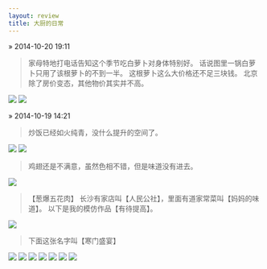 ```yaml
---
layout: review
title: 大厨的日常
---
```


&raquo; 2014-10-20 19:11

> 家母特地打电话告知这个季节吃白萝卜对身体特别好。
> 话说图里一锅白萝卜只用了该根萝卜的不到一半。
> 这根萝卜这么大价格还不足三块钱。
> 北京除了房价变态，其他物价其实并不高。

<img 
class="ShowAndHide" 
src="/weedfs/1/1725fdf81b/6.pic.jpg"
onclick="BackFullScreen(this.src)" 
/>
<img 
class="ShowAndHide" 
src="/weedfs/5/1815e21794/luobo.pic_hd.jpg"
onclick="BackFullScreen(this.src)" 
/>

&raquo; 2014-10-19 14:21

> 炒饭已经如火纯青，没什么提升的空间了。

<img 
class="ShowAndHide" 
src="/weedfs/2/12bdb36a57/1.pic.jpg"
onclick="BackFullScreen(this.src)" 
/>
<img
class="ShowAndHide" 
src="/weedfs/1/13211027be/2.pic.jpg"
onclick="BackFullScreen(this.src)" 
/>

> 鸡翅还是不满意，虽然色相不错，但是味道没有进去。

<img 
class="ShowAndHide" 
onclick="BackFullScreen(this.src)" 
src="/weedfs/5/168f901333/5.pic.jpg"></img>

> 【葱爆五花肉】 长沙有家店叫【人民公社】，里面有道家常菜叫【妈妈的味道】。
> 以下是我的模仿作品【有待提高】。

<img 
class="ShowAndHide" 
onclick="BackFullScreen(this.src)" 
src="/weedfs/4/1436eabbf9/3.pic.jpg"></img>

> 下面这张名字叫【寒门盛宴】

<img 
class="ShowAndHide" 
onclick="BackFullScreen(this.src)" 
src="/weedfs/2/02a4114c08/7496AAD14F23C29D45E3DB7F0B970B0F.png"></img>
<img 
class="ShowAndHide" 
onclick="BackFullScreen(this.src)" 
src="/weedfs/1/03f1561b20/7ABA4A07583294EB85AA52B5B6AEF129.png"></img>
<img 
class="ShowAndHide" 
onclick="BackFullScreen(this.src)" 
src="/weedfs/1/043f2b09e3/8A86FBE06F8DC98A2CEF3591AB47E6DD.png"></img>
<img 
class="ShowAndHide" 
onclick="BackFullScreen(this.src)" 
src="/weedfs/1/0147cdfce0/3DC2EEAFB5939C4DB74C93981189728C.png"></img>
<img 
class="ShowAndHide" 
onclick="BackFullScreen(this.src)" 
src="/weedfs/5/055d1ff29d/3929586CBC711058EBE113A64D747012.png"></img>
<img 
class="ShowAndHide" 
onclick="BackFullScreen(this.src)" 
src="/weedfs/3/07993bf975/ECFDF70328611AE02316CA7E1AD33826.png"></img>
<img 
class="ShowAndHide" 
onclick="BackFullScreen(this.src)" 
src="/weedfs/5/0804e6f4a0/E493A8DF1800DD5E4696ACEA57AB4D4E.png"></img>
